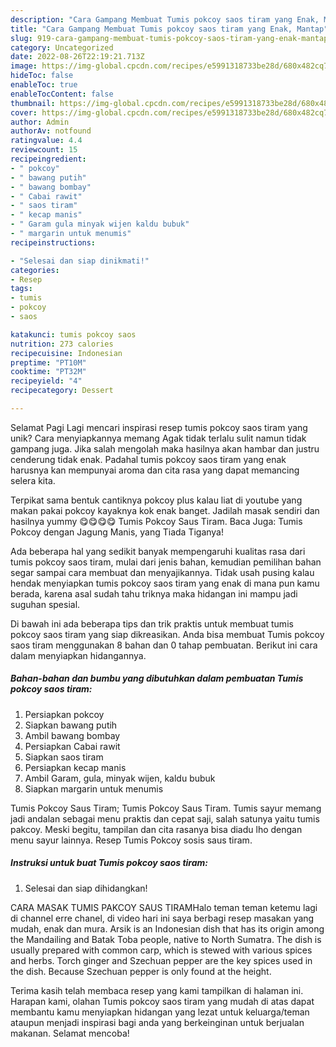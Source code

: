 ```yaml
---
description: "Cara Gampang Membuat Tumis pokcoy saos tiram yang Enak, Mantap"
title: "Cara Gampang Membuat Tumis pokcoy saos tiram yang Enak, Mantap"
slug: 919-cara-gampang-membuat-tumis-pokcoy-saos-tiram-yang-enak-mantap
category: Uncategorized
date: 2022-08-26T22:19:21.713Z
image: https://img-global.cpcdn.com/recipes/e5991318733be28d/680x482cq70/tumis-pokcoy-saos-tiram-foto-resep-utama.jpg
hideToc: false
enableToc: true
enableTocContent: false
thumbnail: https://img-global.cpcdn.com/recipes/e5991318733be28d/680x482cq70/tumis-pokcoy-saos-tiram-foto-resep-utama.jpg
cover: https://img-global.cpcdn.com/recipes/e5991318733be28d/680x482cq70/tumis-pokcoy-saos-tiram-foto-resep-utama.jpg
author: Admin
authorAv: notfound
ratingvalue: 4.4
reviewcount: 15
recipeingredient:
- " pokcoy"
- " bawang putih"
- " bawang bombay"
- " Cabai rawit"
- " saos tiram"
- " kecap manis"
- " Garam gula minyak wijen kaldu bubuk"
- " margarin untuk menumis"
recipeinstructions:

- "Selesai dan siap dinikmati!"
categories:
- Resep
tags:
- tumis
- pokcoy
- saos

katakunci: tumis pokcoy saos 
nutrition: 273 calories
recipecuisine: Indonesian
preptime: "PT10M"
cooktime: "PT32M"
recipeyield: "4"
recipecategory: Dessert

---
```



Selamat Pagi Lagi mencari inspirasi resep tumis pokcoy saos tiram yang unik? Cara menyiapkannya memang Agak tidak terlalu sulit namun tidak gampang juga. Jika salah mengolah maka hasilnya akan hambar dan justru cenderung tidak enak. Padahal tumis pokcoy saos tiram yang enak harusnya kan mempunyai aroma dan cita rasa yang dapat memancing selera kita.


Terpikat sama bentuk cantiknya pokcoy plus kalau liat di youtube yang makan pakai pokcoy kayaknya kok enak banget. Jadilah masak sendiri dan hasilnya yummy 😋😋😋😋 Tumis Pokcoy Saus Tiram. Baca Juga: Tumis Pokcoy dengan Jagung Manis, yang Tiada Tiganya!

Ada beberapa hal yang sedikit banyak mempengaruhi kualitas rasa dari tumis pokcoy saos tiram, mulai dari jenis bahan, kemudian pemilihan bahan segar sampai cara membuat dan menyajikannya. Tidak usah pusing kalau hendak menyiapkan tumis pokcoy saos tiram yang enak di mana pun kamu berada, karena asal sudah tahu triknya maka hidangan ini mampu jadi suguhan spesial.


Di bawah ini ada beberapa tips dan trik praktis untuk membuat tumis pokcoy saos tiram yang siap dikreasikan. Anda bisa membuat Tumis pokcoy saos tiram menggunakan 8 bahan dan 0 tahap pembuatan. Berikut ini cara dalam menyiapkan hidangannya.

<!--inarticleads1-->

##### Bahan-bahan dan bumbu yang dibutuhkan dalam pembuatan Tumis pokcoy saos tiram:

1. Persiapkan  pokcoy
1. Siapkan  bawang putih
1. Ambil  bawang bombay
1. Persiapkan  Cabai rawit
1. Siapkan  saos tiram
1. Persiapkan  kecap manis
1. Ambil  Garam, gula, minyak wijen, kaldu bubuk
1. Siapkan  margarin untuk menumis


Tumis Pokcoy Saus Tiram; Tumis Pokcoy Saus Tiram. Tumis sayur memang jadi andalan sebagai menu praktis dan cepat saji, salah satunya yaitu tumis pakcoy. Meski begitu, tampilan dan cita rasanya bisa diadu lho dengan menu sayur lainnya. Resep Tumis Pokcoy sosis saus tiram. 

<!--inarticleads2-->

##### Instruksi untuk buat Tumis pokcoy saos tiram:


1. Selesai dan siap dihidangkan!

CARA MASAK TUMIS PAKCOY SAUS TIRAMHalo teman teman ketemu lagi di channel erre chanel, di video hari ini saya berbagi resep masakan yang mudah, enak dan mura. Arsik is an Indonesian dish that has its origin among the Mandailing and Batak Toba people, native to North Sumatra. The dish is usually prepared with common carp, which is stewed with various spices and herbs. Torch ginger and Szechuan pepper are the key spices used in the dish. Because Szechuan pepper is only found at the height. 

Terima kasih telah membaca resep yang kami tampilkan di halaman ini. Harapan kami, olahan Tumis pokcoy saos tiram yang mudah di atas dapat membantu kamu menyiapkan hidangan yang lezat untuk keluarga/teman ataupun menjadi inspirasi bagi anda yang berkeinginan untuk berjualan makanan. Selamat mencoba!
